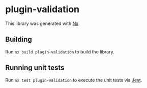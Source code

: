 # plugin-validation

This library was generated with [Nx](https://nx.dev).

## Building

Run `nx build plugin-validation` to build the library.

## Running unit tests

Run `nx test plugin-validation` to execute the unit tests via [Jest](https://jestjs.io).
